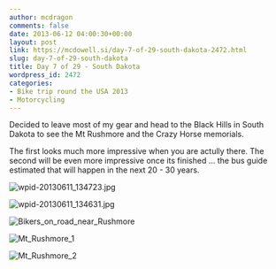 ```yaml
---
author: mcdragon
comments: false
date: 2013-06-12 04:00:30+00:00
layout: post
link: https://mcdowell.si/day-7-of-29-south-dakota-2472.html
slug: day-7-of-29-south-dakota
title: Day 7 of 29 - South Dakota
wordpress_id: 2472
categories:
- Bike trip round the USA 2013
- Motorcycling
---
```


Decided to leave most of my gear and head to the Black Hills in South Dakota to see the Mt Rushmore and the Crazy Horse memorials.

The first looks much more impressive when you are actully there. The second will be even more impressive once its finished ... the bus guide estimated that will happen in the next 20 - 30 years.

![wpid-20130611_134723.jpg](https://mcdowell.si/wp-content/uploads/2013/06/wpid-20130611_134723-1.jpg)



![wpid-20130611_134631.jpg](https://mcdowell.si/wp-content/uploads/2013/06/wpid-20130611_134631-1.jpg)

![Bikers_on_road_near_Rushmore](https://mcdowell.si/wp-content/uploads/2013/06/Bikers_on_road_near_Rushmore-1.jpg)

![Mt_Rushmore_1](https://mcdowell.si/wp-content/uploads/2013/06/Mt_Rushmore_1-1.jpg)

![Mt_Rushmore_2](https://mcdowell.si/wp-content/uploads/2013/06/Mt_Rushmore_2-1.jpg)




